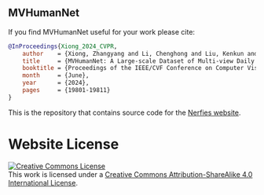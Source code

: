 ## MVHumanNet

If you find MVHumanNet useful for your work please cite:
```bibtex
@InProceedings{Xiong_2024_CVPR,
    author    = {Xiong, Zhangyang and Li, Chenghong and Liu, Kenkun and Liao, Hongjie and Hu, Jianqiao and Zhu, Junyi and Ning, Shuliang and Qiu, Lingteng and Wang, Chongjie and Wang, Shijie and Cui, Shuguang and Han, Xiaoguang},
    title     = {MVHumanNet: A Large-scale Dataset of Multi-view Daily Dressing Human Captures},
    booktitle = {Proceedings of the IEEE/CVF Conference on Computer Vision and Pattern Recognition (CVPR)},
    month     = {June},
    year      = {2024},
    pages     = {19801-19811}
}
```

This is the repository that contains source code for the [Nerfies website](https://nerfies.github.io).



# Website License
<a rel="license" href="http://creativecommons.org/licenses/by-sa/4.0/"><img alt="Creative Commons License" style="border-width:0" src="https://i.creativecommons.org/l/by-sa/4.0/88x31.png" /></a><br />This work is licensed under a <a rel="license" href="http://creativecommons.org/licenses/by-sa/4.0/">Creative Commons Attribution-ShareAlike 4.0 International License</a>.
